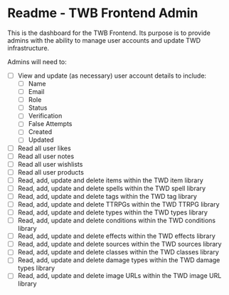# Readme - TWB Frontend Admin

This is the dashboard for the TWB Frontend. Its purpose is to provide admins with the ability to manage user accounts and update TWD infrastructure.

Admins will need to:
- [ ] View and update (as necessary) user account details to include:  
  - [ ] Name
  - [ ] Email
  - [ ] Role
  - [ ] Status
  - [ ] Verification
  - [ ] False Attempts
  - [ ] Created
  - [ ] Updated
- [ ] Read all user likes
- [ ] Read all user notes
- [ ] Read all user wishlists
- [ ] Read all user products
- [ ] Read, add, update and delete items within the TWD item library
- [ ] Read, add, update and delete spells within the TWD spell library
- [ ] Read, add, update and delete tags within the TWD tag library
- [ ] Read, add, update and delete TTRPGs within the TWD TTRPG library
- [ ] Read, add, update and delete types within the TWD types library
- [ ] Read, add, update and delete conditions within the TWD conditions library
- [ ] Read, add, update and delete effects within the TWD effects library
- [ ] Read, add, update and delete sources within the TWD sources library
- [ ] Read, add, update and delete classes within the TWD classes library
- [ ] Read, add, update and delete damage types within the TWD damage types library
- [ ] Read, add, update and delete image URLs within the TWD image URL library
